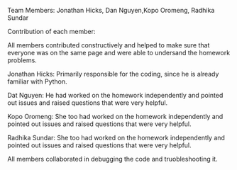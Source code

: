 Team Members: Jonathan Hicks, Dan Nguyen,Kopo Oromeng, Radhika Sundar

Contribution of each member:

All members contributed constructively and helped to make sure that everyone was on the same page and were able to undersand the homework problems.

Jonathan Hicks: Primarily responsible for the coding, since he is already familiar with Python.

Dat Nguyen: He had worked on the homework independently and pointed out issues and raised questions that were very helpful.

Kopo Oromeng: She too had worked on the homework independently and pointed out issues and raised questions that were very helpful.

Radhika Sundar: She too had worked on the homework independently and pointed out issues and raised questions that were very helpful.

All members collaborated in debugging the code and truobleshooting it.
